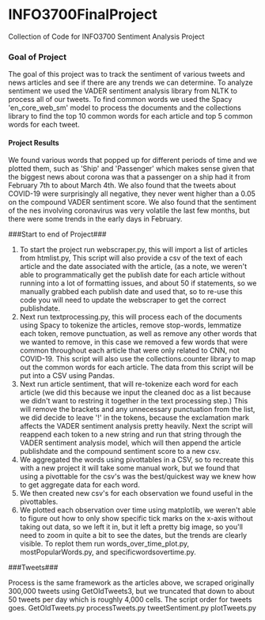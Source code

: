 # INFO3700FinalProject
Collection of Code for INFO3700 Sentiment Analysis Project

### Goal of Project ###
The goal of this project was to track the sentiment of various tweets and news articles and see if there are any trends 
we can determine. To analyze sentiment we used the VADER sentiment analysis library from NLTK to process all of our tweets. 
To find common words we used the Spacy 'en_core_web_sm' model to process the documents and the collections library to find 
the top 10 common words for each article and top 5 common words for each tweet. 
#### Project Results #### 
We found various words that popped up for different periods of time and we plotted them, such as 'Ship' and 'Passenger' which 
makes sense given that the biggest news about corona was that a passenger on a ship had it from February 7th to about March 4th. 
We also found that the tweets about COVID-19 were surprisingly all negative, they never went higher than a 0.05 on the compound
VADER sentiment score. We also found that the sentiment of the nes involving coronavirus was very volatile the last few months, 
but there were some trends in the early days in February. 


###Start to end of Project###
1. To start the project run webscraper.py, this will import a list of articles from htmlist.py, 
This script will also provide a csv of the text of each article and the date associated with the article, (as a note, we weren't
able to programmatically get the publish date for each article without running into a lot of formatting issues, and about 50 if statements, 
so we manually grabbed each publish date and used that, so to re-use this code you will need to update the webscraper to get the correct publishdate. 
2. Next run textprocessing.py, this will process each of the documents using Spacy to tokenize the articles, remove stop-words, 
lemmatize each token, remove punctuation, as well as remove any other words that we wanted to remove, in this case we removed 
a few words that were common throughout each article that were only related to CNN, not COVID-19. 
  This script will also use the collections.counter library to map out the common words for each article. The data from this 
script will be put into a CSV using Pandas. 
3. Next run article sentiment, that will re-tokenize each word for each article (we did this because we input the cleaned doc 
as a list because we didn't want to restring it together in the text processing step.) This will remove the brackets and any 
unnecessary punctuation from the list, we did decide to leave '!' in the tokens, because the exclamation mark affects the 
VADER sentiment analysis pretty heavily. Next the script will reappend each token to a new string and run that string through 
the VADER sentiment analysis model, which will then append the article publishdate and the compound sentiment score to a new csv. 
4. We aggregated the words using pivottables in a CSV, so to recreate this with a new project it will take some manual work, but 
we found that using a pivottable for the csv's was the best/quickest way we knew how to get aggregate data for each word. 
5. We then created new csv's for each observation we found useful in the pivottables. 
6. We plotted each observation over time using matplotlib, we weren't able to figure out how to only show specific tick marks
on the x-axis without taking out data, so we left it in, but it left a pretty big image, so you'll need to zoom in quite a bit 
to see the dates, but the trends are clearly visible. To replot them run words_over_time_plot.py, mostPopularWords.py, and specificwordsovertime.py. 

###Tweets###

Process is the same framework as the articles above, we scraped originally 300,000 tweets using GetOldTweets3, but we truncated
that down to about 50 tweets per day which is roughly 4,000 cells. 
The script order for tweets goes. 
GetOldTweets.py
processTweets.py
tweetSentiment.py
plotTweets.py
